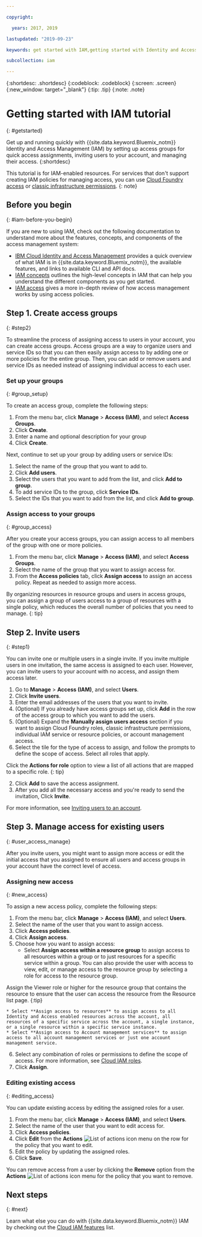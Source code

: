 ```yaml
---

copyright:

  years: 2017, 2019

lastupdated: "2019-09-23"

keywords: get started with IAM,getting started with Identity and Access Management tutorial,IAM tutorial,IAM quick start,resource group,access group, access policy, inviting users

subcollection: iam

---
```


{:shortdesc: .shortdesc}
{:codeblock: .codeblock}
{:screen: .screen}
{:new_window: target="_blank"}
{:tip: .tip}
{:note: .note}

# Getting started with IAM tutorial
{: #getstarted}

Get up and running quickly with {{site.data.keyword.Bluemix_notm}} Identity and Access Management (IAM) by setting up access groups for quick access assignments, inviting users to your account, and managing their access.
{:shortdesc}

This tutorial is for IAM-enabled resources. For services that don't support creating IAM policies for managing access, you can use [Cloud Foundry access](/docs/iam?topic=iam-cfaccess#cfaccess) or [classic infrastructure permissions](/docs/iam?topic=iam-infrapermission#infrapermission).
{: note}

## Before you begin
{: #iam-before-you-begin}

If you are new to using IAM, check out the following documentation to understand more about the features, concepts, and components of the access management system:

* [IBM Cloud Identity and Access Management](/docs/iam?topic=iam-iamoverview) provides a quick overview of what IAM is in {{site.data.keyword.Bluemix_notm}}, the available features, and links to available CLI and API docs.
* [IAM concepts](/docs/iam?topic=iam-iamconcepts) outlines the high-level concepts in IAM that can help you understand the different components as you get started.
* [IAM access](/docs/iam?topic=iam-userroles) gives a more in-depth review of how access management works by using access policies.


## Step 1. Create access groups
{: #step2}

To streamline the process of assigning access to users in your account, you can create access groups. Access groups are a way to organize users and service IDs so that you can then easily assign access to by adding one or more policies for the entire group. Then, you can add or remove users and service IDs as needed instead of assigning individual access to each user.

### Set up your groups
{: #group_setup}

To create an access group, complete the following steps:

1. From the menu bar, click **Manage** &gt; **Access (IAM)**, and select **Access Groups**.
2. Click **Create**.
3. Enter a name and optional description for your group
4. Click **Create**.

Next, continue to set up your group by adding users or service IDs:

1. Select the name of the group that you want to add to.
2. Click **Add users**.
3. Select the users that you want to add from the list, and click **Add to group**.
4. To add service IDs to the group, click **Service IDs**.
5. Select the IDs that you want to add from the list, and click **Add to group**.

### Assign access to your groups
{: #group_access}

After you create your access groups, you can assign access to all members of the group with one or more policies.

1. From the menu bar, click **Manage** &gt; **Access (IAM)**, and select **Access Groups**.
2. Select the name of the group that you want to assign access for.
3. From the **Access policies** tab, click **Assign access** to assign an access policy. Repeat as needed to assign more access.

By organizing resources in resource groups and users in access groups, you can assign a group of users access to a group of resources with a single policy, which reduces the overall number of policies that you need to manage.
{: tip}

## Step 2. Invite users 
{: #step1}

You can invite one or multiple users in a single invite. If you invite multiple users in one invitation, the same access is assigned to each user. However, you can invite users to your account with no access, and assign them access later.

1. Go to **Manage** &gt; **Access (IAM)**, and select **Users**.
2. Click **Invite users**.
3. Enter the email addresses of the users that you want to invite.
4. (Optional) If you already have access groups set up, click **Add** in the row of the access group to which you want to add the users.
5. (Optional) Expand the **Manually assign users access** section if you want to assign Cloud Foundry roles, classic infrastructure permissions, individual IAM service or resource policies, or account management access.
  1. Select the tile for the type of access to assign, and follow the prompts to define the scope of access. Select all roles that apply.
  
  Click the **Actions for role** option to view a list of all actions that are mapped to a specific role. 
  {: tip}
  
  2. Click **Add** to save the access assignment.
6. After you add all the necessary access and you're ready to send the invitation, Click **Invite**.

For more information, see [Inviting users to an account](/docs/iam?topic=iam-iamuserinv#iamuserinv).


## Step 3. Manage access for existing users
{: #user_access_manage}

After you invite users, you might want to assign more access or edit the initial access that you assigned to ensure all users and access groups in your account have the correct level of access.

### Assigning new access
{: #new_access}

To assign a new access policy, complete the following steps:

1. From the menu bar, click **Manage** &gt; **Access (IAM)**, and select **Users**.
2. Select the name of the user that you want to assign access.
3. Click **Access policies**.
4. Click **Assign access**.
5. Choose how you want to assign access:
    * Select **Assign access within a resource group** to assign access to all resources within a group or to just resources for a specific service within a group. You can also provide the user with access to view, edit, or manage access to the resource group by selecting a role for access to the resource group. 
    
  Assign the Viewer role or higher for the resource group that contains the resource to ensure that the user can access the     resource from the Resource list page.
  {:tip}
    
    * Select **Assign access to resources** to assign access to all Identity and Access enabled resources across the account, all resources of a specific service across the account, a single instance, or a single resource within a specific service instance.
    * Select **Assign access to Account management services** to assign access to all account management services or just one account management service.
    
6. Select any combination of roles or permissions to define the scope of access. For more information, see [Cloud IAM roles](/docs/iam?topic=iam-iamusermanrol#iamusermanrol).
7. Click **Assign**.


### Editing existing access
{: #editing_access}

You can update existing access by editing the assigned roles for a user.

1. From the menu bar, click **Manage** &gt; **Access (IAM)**, and select **Users**.
2. Select the name of the user that you want to edit access for.
3. Click **Access policies**.
4. Click **Edit** from the **Actions** ![List of actions icon](../icons/action-menu-icon.svg) menu on the row for the policy that you want to edit.
4. Edit the policy by updating the assigned roles.
5. Click **Save**.

You can remove access from a user by clicking the **Remove** option from the **Actions** ![List of actions icon](../icons/action-menu-icon.svg) menu for the policy that you want to remove.

## Next steps
{: #next}

Learn what else you can do with {{site.data.keyword.Bluemix_notm}} IAM by checking out the [Cloud IAM features](/docs/iam?topic=iam-iamoverview#features) list.
